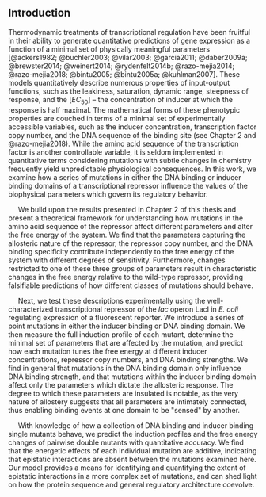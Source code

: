 ## Introduction
Thermodynamic treatments of transcriptional regulation have been fruitful in
their ability to generate quantitative predictions of gene expression as a
function of a minimal set of physically meaningful parameters [@ackers1982;
@buchler2003; @vilar2003; @garcia2011; @daber2009a; @brewster2014;
@weinert2014; @rydenfelt2014b; @razo-mejia2014; @razo-mejia2018; @bintu2005;
@bintu2005a; @kuhlman2007]. These models quantitatively describe numerous
properties of input-output functions, such as the leakiness, saturation,
dynamic range, steepness of response, and the $[EC_{50}]$ – the concentration
of inducer at which the response is half maximal. The mathematical forms of
these phenotypic properties are couched in terms of a minimal set of
experimentally accessible variables, such as the inducer concentration,
transcription factor copy number, and the DNA sequence of the binding site
(see Chapter 2 and @razo-mejia2018). While the amino acid sequence of the transcription factor
is another controllable variable, it is seldom implemented in quantitative
terms considering mutations with subtle changes in chemistry frequently yield
unpredictable physiological consequences. In this work, we examine how a
series of mutations in either the DNA binding or inducer binding domains of a
transcriptional repressor influence the values of the biophysical parameters
which govern its regulatory behavior.

&nbsp;&nbsp;&nbsp;&nbsp;&nbsp;We build upon the results presented in Chapter
2 of this thesis and present a theoretical framework for understanding how
mutations in the amino acid sequence of the repressor affect different
parameters and alter the free energy of the system. We find that the
parameters capturing the allosteric nature of the repressor, the repressor
copy number, and the DNA binding specificity contribute independently to the
free energy of the system with different degrees of sensitivity. Furthermore,
changes restricted to one of these three groups of parameters result in
characteristic changes in the free energy relative to the wild-type
repressor, providing falsifiable predictions of how different classes of
mutations should behave.

&nbsp;&nbsp;&nbsp;&nbsp;&nbsp;Next, we test these descriptions experimentally
using the well-characterized transcriptional repressor of the *lac* operon
LacI in
*E. coli* regulating expression of a fluorescent reporter. We introduce
a series of point mutations in either the inducer binding or DNA binding
domain. We then measure the full induction profile of each mutant, determine
the minimal set of parameters that are affected by the mutation, and predict
how each mutation tunes the free energy at different inducer concentrations,
repressor copy numbers, and DNA binding strengths. We find in general that
mutations in the DNA binding domain only influence DNA binding strength, and
that mutations within the inducer binding domain affect only the parameters
which dictate the allosteric response. The degree to which these parameters
are insulated is notable, as the very nature of allostery suggests that all
parameters are intimately connected, thus enabling binding events at
one domain to be "sensed" by another.

&nbsp;&nbsp;&nbsp;&nbsp;&nbsp;With knowledge of how a collection of DNA
binding and inducer binding single mutants behave, we predict the induction
profiles and the free energy changes of pairwise double mutants with
quantitative accuracy. We find that the energetic effects of each individual
mutation are additive, indicating that epistatic interactions are absent
between the mutations examined here. Our model provides a means for
identifying and quantifying the extent of epistatic interactions in a more
complex set of mutations, and can shed light on how the protein sequence and
general regulatory architecture coevolve.
